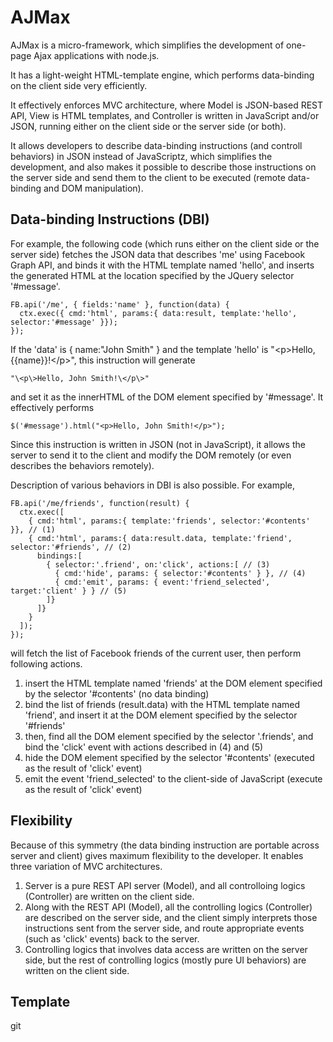 AJMax
=====

AJMax is a micro-framework, which simplifies the development of one-page Ajax applications with node.js.

It has a light-weight HTML-template engine, which performs data-binding on the client side very efficiently.

It effectively enforces MVC architecture, where Model is JSON-based REST API, View is HTML templates,
and Controller is written in JavaScript and/or JSON, running either on the client side or the server side (or both).

It allows developers to describe data-binding instructions (and controll behaviors) in JSON instead of JavaScriptz, which simplifies the development, and also makes it possible to describe those instructions on the server side and send them to the client to be executed (remote data-binding and DOM manipulation).

Data-binding Instructions (DBI)
-------------------------------

For example, the following code (which runs either on the client side or the server side) fetches the JSON data that describes 'me' using Facebook Graph API, and binds it with the HTML template named 'hello', and inserts the generated HTML at the location specified by the JQuery selector '#message'.

    FB.api('/me', { fields:'name' }, function(data) {
      ctx.exec({ cmd:'html', params:{ data:result, template:'hello', selector:'#message' }});
    });

If the 'data' is { name:"John Smith" } and the template 'hello' is "\<p>Hello, {{name}}!\</p>", this instruction will generate

    "\<p\>Hello, John Smith!\</p\>"

and set it as the innerHTML of the DOM element specified by '#message'. It effectively performs

    $('#message').html("<p>Hello, John Smith!</p>");

Since this instruction is written in JSON (not in JavaScript), it allows the server to send it to the client and modify the DOM remotely (or even describes the behaviors remotely).

Description of various behaviors in DBI is also possible. For example, 

    FB.api('/me/friends', function(result) {
      ctx.exec([
        { cmd:'html', params:{ template:'friends', selector:'#contents' }}, // (1)
        { cmd:'html', params:{ data:result.data, template:'friend', selector:'#friends', // (2)
          bindings:[
            { selector:'.friend', on:'click', actions:[ // (3)
              { cmd:'hide', params: { selector:'#contents' } }, // (4)
              { cmd:'emit', params: { event:'friend_selected', target:'client' } } // (5)
            ]}
          ]}
        }
      ]);
    });

will fetch the list of Facebook friends of the current user, then perform following actions.

1. insert the HTML template named 'friends' at the DOM element specified by the selector '#contents' (no data binding)
2. bind the list of friends (result.data) with the HTML template named 'friend', and insert it at the DOM element specified by the selector '#friends'
3. then, find all the DOM element specified by the selector '.friends', and bind the 'click' event with actions described in (4) and (5)
4. hide the DOM element specified by the selector '#contents' (executed as the result of 'click' event)
5. emit the event 'friend_selected' to the client-side of JavaScript (execute as the result of 'click' event)

Flexibility
-----------

Because of this symmetry (the data binding instruction are portable across server and client) gives maximum flexibility to the developer. It enables three variation of MVC architectures.

1. Server is a pure REST API server (Model), and all controlloing logics (Controller) are written on the client side. 
2. Along with the REST API (Model), all the controlling logics (Controller) are described on the server side, and the client simply interprets those instructions sent from the server side, and route appropriate events (such as 'click' events) back to the server.
3. Controlling logics that involves data access are written on the server side, but the rest of controlling logics (mostly pure UI behaviors) are written on the client side. 

Template
--------

git